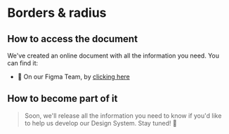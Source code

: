 # Borders & radius
## How to access the document
We've created an online document with all the information you need. You can find it:
- 🚀 On our Figma Team, by [clicking here](https://www.figma.com/proto/x4R1D00oJorhxHxJRRY8pj/Design-System?page-id=233%3A725&node-id=233%3A726&viewport=353%2C367%2C0.22&scaling=scale-down-width)

## How to become part of it
> Soon, we'll release all the information you need to know if you'd like to help us develop our Design System. Stay tuned! 💪
